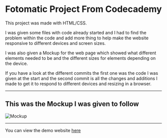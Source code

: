 # Fotomatic Project From Codecademy 

This project was made with HTML/CSS. 

I was given some files with code already started and I had to find the problem within the code and add more thing to help make the website responsive to different devices and screen sizes. 

I was also given a Mockup for the web page which showed what different elements needed to be and the different sizes for elements depending on the device. 

If you have a look at the different commits the first one was the code I was given at the start and the second commit is all the changes and additions I made to get it to respond to different devices and resizing in a browser.


---
## This was the Mockup I was given to follow

![Mockup](/F1C1_start/resources/images/staff/fotomatic_spec_landing_v2.png)

---
You can view the demo website [here]()